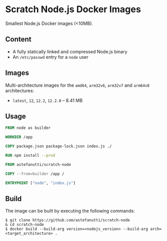 # Scratch Node.js Docker Images

Smallest Node.js Docker images (<10MB).

## Content

* A fully statically linked and compressed Node.js binary
* An `/etc/passwd` entry for a `node` user

## Images

Multi-architecture images for the `amd64`, `arm32v6`, `arm32v7` and `arm64v8` architectures:

* `latest`, `12`, `12.2`, `12.2.0` – 8.41 MB

## Usage

```dockerfile
FROM node as builder

WORKDIR /app

COPY package.json package-lock.json index.js ./

RUN npm install --prod

FROM astefanutti/scratch-node

COPY --from=builder /app /

ENTRYPOINT ["node", "index.js"]
```

## Build

The image can be built by executing the following commands:

```
$ git clone https://github.com/astefanutti/scratch-node
& cd scratch-node
$ docker build --build-arg version=<nodejs_version> --build-arg arch=<target_architecture> .
```
